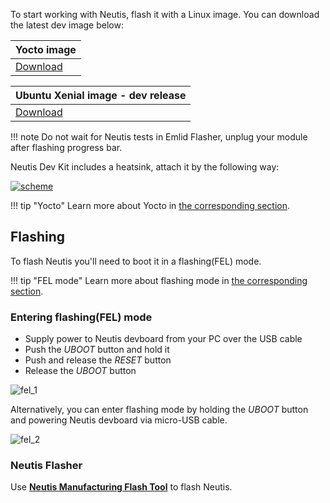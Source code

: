 
To start working with Neutis, flash it with a Linux image.
You can download the latest dev image below:

| Yocto image |
|------------|
|[Download](http://files.emlid.com/neutis/firmware/neutis-image-v1.0.4.zip)|

| Ubuntu Xenial image - dev release |
|------------|
|[Download](http://files.emlid.com/neutis/firmware/neutis-ubuntu-xenial-image.zip)|


!!! note
    Do not wait for Neutis tests in Emlid Flasher, unplug your module after flashing progress bar.

Neutis Dev Kit includes a heatsink, attach it by the following way:

<a href="../../img/intro/heatsink_attachment_neutis.png" target="_blank"> ![scheme](../../img/intro/heatsink_attachment_neutis.png)</a>

!!! tip "Yocto"
    Learn more about Yocto in [the corresponding section](../yocto/why.md).

## Flashing

To flash Neutis you'll need to boot it in a flashing(FEL) mode.

!!! tip "FEL mode"
    Learn more about flashing mode in [the corresponding section](../hardware-integration/fel.md).

### Entering flashing(FEL) mode

* Supply power to Neutis devboard from your PC over the USB cable
* Push the _UBOOT_ button and hold it
* Push and release the _RESET_ button
* Release the _UBOOT_ button

![fel_1](../../img/intro/fel_1.gif)</a>

Alternatively, you can enter flashing mode by holding the _UBOOT_ button and powering Neutis devboard via micro-USB cable.

![fel_2](../../img/intro/fel_2.gif)</a>

### Neutis Flasher

Use [**Neutis Manufacturing Flash Tool**](../flasher/gui.md) to flash Neutis.

